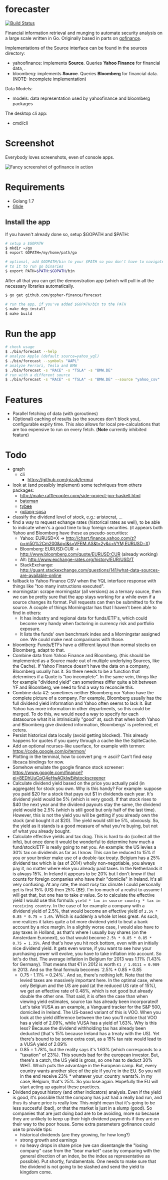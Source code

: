 forecaster
==========

[![Build Status](https://travis-ci.org/gopher-finance/forecast.svg?branch=master)](https://travis-ci.org/gopher-finance/forecast)

Financial information retrieval and munging to automate security analysis on a large scale written in Go. Originally based in parts on [gofinance](https://github.com/aktau/gofinance).

Implementations of the Source interface can be found in the sources directory:

-	yahoofinance: implements **Source**. Queries **Yahoo Finance** for financial data, .
-	bloomberg: implements **Source**. Queries **Bloomberg** for financial data. (NOTE: Incomplete implementation)

Data Models:

-	models: data representation used by yahoofinance and bloomberg packages

The desktop cli app:

-	cmd/cli

Screenshot
==========

Everybody loves screenshots, even of console apps.

![Fancy screenshot of gofinance in action](http://aktau.github.io/gofinance/images/screen-01.png)

Requirements
============

-	Golang 1.7
-	[Glide](https://github.com/Masterminds/glide)

Install the app
---------------

If you haven't already done so, setup $GOPATH and $PATH:

```sh
# setup a $GOPATH
$ mkdir ~/go
$ export GOPATH=/my/home/path/go

# optional, add $GOPATH/bin to your $PATH so you don't have to navigate
# to it to run go binaries
$ export PATH=$PATH:$GOPATH/bin
```

After all that you can get the demonstration app (which will pull in all the necessary libraries automatically.

```sh
$ go get github.com/gopher-finance/forecast

# run the app, if you've added $GOPATH/bin to the PATH
$ make dep_install
$ make build
```

Run the app
===========

```sh
# check usage
$ ./bin/forecast --help
# analyze Apple (default source=yahoo_yql)
$ ./bin/forecast --symbols "AAPL"
# analyze Ferrari, Tesla and BMW
$ ./bin/forecast -s "RACE" -s "TSLA" -s "BMW.DE"
# run with a different source
$ ./bin/forecast -s "RACE" -s "TSLA" -s "BMW.DE" --source "yahoo_csv"
```

Features
========

-	Parallel fetching of data (with goroutines)
-	(Optional) caching of results (so the sources don't block you), configurable expiry time. This also allows for local pre-calculations that are too expensive to run on every fetch. (**Note** currently inhibited feature)

Todo
====

-	graph
	-	cli
		-	https://github.com/gizak/termui
-	look at (and possibly implement) some techniques from others packages:
	-	http://make.rafflecopter.com/side-project-jon-haskell.html
	-	[bateman](https://github.com/fearofcode/bateman)
	-	[tybee](https://github.com/yanatan16/tybee#design)
	-	[golang-spsa](https://github.com/yanatan16/golang-spsa)
-	classify the dividend level of stock, e.g.: aristocrat, ...
-	find a way to request echange rates (historical rates as well), to be able to indicate when's a good time to buy foreign securities. (it appears both Yahoo and Bloomberg have these as pseudo-securities:
	-	Yahoo: EURUSD=X -> http://chart.finance.yahoo.com/z?p=m50%2Cm200&q=l&s=VFEM.AS&t=2y&c=VYM,EURUSD=X)
	-	Bloomberg: EURUSD:CUR -> http://www.bloomberg.com/quote/EURUSD:CUR (already working)
	-	Alt: http://www.exchange-rates.org/history/EUR/USD/T
	-	StackExchange: http://quant.stackexchange.com/questions/141/what-data-sources-are-available-online
-	fallback to Yahoo Finance CSV when the YQL interface response with things like "too many instructions executed".
-	morningstar: scrape morningstar (all versions) as a ternary source, then we can be pretty sure that the app stays working for a while even if a source changes its format. Pull requests can then be submitted to fix the source. A couple of things Morningstar has that I haven't been able to find in others:
	-	It has industry and regional data for funds/ETF's, which could become very handy when factoring in currency risk and portfolio exposure.
	-	It lists the funds' own benchmark index and a Morningstar assigned one. We could make neat comparisons with those.
-	bloomberg: Funds/ETFs have a different layout than normal stocks on Bloomberg, adapt to that.
-	Combine data from Yahoo Finance and Bloomberg. (this should be implemented as a Source made out of multiple underlying Sources, like the Cache). If Yahoo Finance doesn't have the data on a company, Bloomberg usually has it. So there needs to be a function that determines if a Quote is "too incomplete". In the same vein, things like for example "dividend yield" can sometimes differ quite a bit between YF and Bloomberg, we need to find a way to reconcile this.
-	Combine data #2: sometimes neither Bloomberg nor Yahoo have the complete picture of a company. For example, Bloomberg usually has the full dividend yield information and Yahoo often seems to lack it. But Yahoo has more information in other departments, so this could be merged. To do this, we would need a way to specify for each datasource what it is intrinsically "good" at, such that when both Yahoo and Bloomberg give dividend information, Bloombergs' is preferred, et cetera.
-	Persist historical data locally (avoid getting blocked). This already happens for quotes if you query through a cache like the SqliteCache.
-	Add an optional ncurses-like userface, for example with termon: https://code.google.com/p/termon/
-	Plotting in the terminal, how to convert png -> ascii? Can't find easy libcaca bindings for now.
-	Somehow emulate the google finance stock screener: https://www.google.com/finance?ei=8EDhUuCpO4eHwAOklwE#stockscreener
-	Calculate dividend yield based on the price you actually paid (in aggregate) for stock you own. Why is this handy? For example: suppose you paid $20 for a stock that pays out $1 in dividends each year. It's dividend yield would be 5% (which is very good). If that stock rises to $40 the next year and the dividend payouts stay the same, the dividend yield would be 2.5% (which is still good but only half of the last time). However, this is not the yield you will be getting if you already own the stock (and bought it at $20). The yield would still be 5%, obviously. So, the yield as it stands is a good measure of what you're buying, but not of what you already bought.
-	Calculate effective yields and tax drag. This is hard to do (collect all the info), but once done it would be wonderful to determine how much a fund/stock/ETF is really going to net you. An example: the US levies a 30% tax on dividends as far as I know. This can be reduced to 15% if you or your broker make use of a double-tax treaty. Belgium has a 25% dividend tax which is (as of 2014) wholly non-negotiable, you always pay it, no matter where else you already paid taxes. In the Netherlands it is always 15%. In Ireland it appears to be 20% but I don't know if that counts for foreign companies who have their "domicile" in Ireland. It's all very confusing. At any rate, the most rosy tax climate I could personally get is first 15% (US) then 25% (BE). I'm too much of a realist to assume I will get that, but one has to take *a* value. So to calculate the effective yield I would use this formula: `yield * tax in source country * tax in receiving
	country`. In the case of for example a company with a dividend yield of 2.5%, that would become an effective yield of `2.5% * 0.85 * 0.75 =
	1.6%`. Which is suddenly a whole lot less great. As such, one realizes it takes quite a bit more dividend yield to beat a bank account by a nice margin. In a slightly worse case, I would also have to pay taxes in Holland, as that's where I usually buy shares (on the Amsterdam Euronext), so that would become `2.5% * 0.85 * 0.85 * 0.75 = 1.35%`. And that's how you hit rock bottom, even with an initially nice dividend yield. It gets even worse, if you want to see how your purchasing power will evolve, you have to take inflation into account. So let's do that. The average inflation in Belgium for 2013 was 1.11% (1.43% for Germany). That means that €1 in 2012 is worth `€1 / 1.0111
	= 0.989` in 2013. And so the final formula becomes `2.5% * 0.85 * 0.85
	-	0.75 - 1.11% = 0.24%`. And so, there's nothing left. Note that the levied taxes are massively important here. In the optimal case, where only Belgium and the US are paid (at the reduced US rate of 15%), we get an effective rate of 0.48%, which is not good but already double the other one. That said, it is often the case than when viewing yield estimates, source tax has already been incorporated! Let's take VUSA as an example, a Vanguard tracker for the S&P 500, domiciled in Ireland. The US-based variant of this is VOO. When you look at the yield difference between the two you'll notice that VOO has a yield of 2.09%, while VUSA has a yield of 1.63%. Why is this less? Because the dividend withholding tax has already been deducted (that's 15% because Ireland has a treaty with the US). Yet there's bound to be some extra cost, as a 15% tax rate would lead to a VUSA yield of 2.09%
	-	0.85 = 1.78%, but the reality says it's 1.63% (which corresponds to a "taxation" of 23%). This sounds bad for the european investor. But, there's a catch, the US yield is gross, so one has to deduct 30% WHT. Which puts the advantage in the European camp. But, every country wants another slice of the pie if you're in the EU. So you will in the end receive 23% * whatever_your_country_wants%. In my case, Belgium, that's 25%. So you lose again. Hopefully the EU will start acting up against these practices.
-	Dividend payout history (and other indicators) analysis. Even if the yield is good, it's possible that the company has just had a really bad run, and thus its share price is really low. This *might* mean that it's going to be less succesful (bad), or that the market is just in a slump (good). So companies that are just doing bad are to be avoiding, more so because they are unlikely to keep up their high dividend payments if they are on their way to the poor house. Some extra parameters gofinance could use to provide tips:
	-	historical dividends (are they growing, for how long?)
	-	strong growth and earnings
	-	no heavy drops in share price (we can disentangle the "losing company" case from the "bear market" case by comparing with the general direction of an index, be the index as representative as possible). Put shortly, fundamentals. One needs to make sure that the dividend is not going to be slashed and send the yield to kingdom come.
